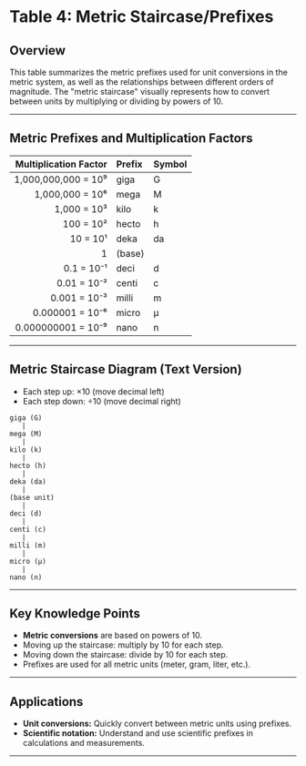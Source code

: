 # Table 4: Metric Staircase/Prefixes

## Overview

This table summarizes the metric prefixes used for unit conversions in the metric system, as well as the relationships between different orders of magnitude. The "metric staircase" visually represents how to convert between units by multiplying or dividing by powers of 10.

---

## Metric Prefixes and Multiplication Factors

| Multiplication Factor | Prefix  | Symbol |
|----------------------:|:--------|:-------|
| 1,000,000,000 = 10⁹   | giga    | G      |
| 1,000,000 = 10⁶       | mega    | M      |
| 1,000 = 10³           | kilo    | k      |
| 100 = 10²             | hecto   | h      |
| 10 = 10¹              | deka    | da     |
| 1                     | (base)  |        |
| 0.1 = 10⁻¹            | deci    | d      |
| 0.01 = 10⁻²           | centi   | c      |
| 0.001 = 10⁻³          | milli   | m      |
| 0.000001 = 10⁻⁶       | micro   | μ      |
| 0.000000001 = 10⁻⁹    | nano    | n      |

---

## Metric Staircase Diagram (Text Version)

- Each step up: ×10 (move decimal left)
- Each step down: ÷10 (move decimal right)

```
giga (G)
   |
mega (M)
   |
kilo (k)
   |
hecto (h)
   |
deka (da)
   |
(base unit)
   |
deci (d)
   |
centi (c)
   |
milli (m)
   |
micro (μ)
   |
nano (n)
```

---

## Key Knowledge Points

- **Metric conversions** are based on powers of 10.
- Moving up the staircase: multiply by 10 for each step.
- Moving down the staircase: divide by 10 for each step.
- Prefixes are used for all metric units (meter, gram, liter, etc.).

---

## Applications
- **Unit conversions:** Quickly convert between metric units using prefixes.
- **Scientific notation:** Understand and use scientific prefixes in calculations and measurements.

---
